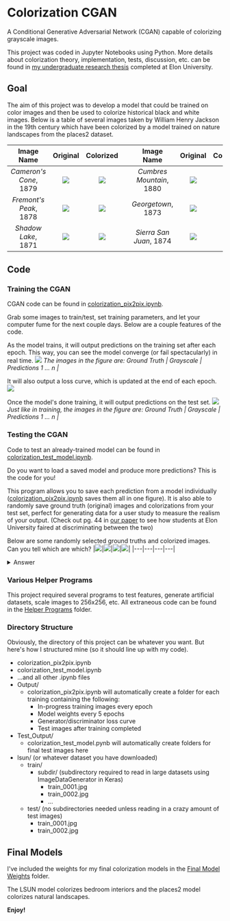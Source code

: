 # Colorization CGAN
A Conditional Generative Adversarial Network (CGAN) capable of colorizing grayscale images.

This project was coded in Jupyter Notebooks using Python. More details about colorization theory,
implementation, tests, discussion, etc. can be found in [my undergraduate research thesis](https://drive.google.com/file/d/10PYoKT_YwOIlvwnCFpDo6Mz5gK7t0GaC/view?usp=sharing) completed at Elon University.

## Goal
The aim of this project was to develop a model that could be trained on color images and then 
be used to colorize historical black and white images. Below is a table of several images taken by
William Henry Jackson in the 19th century which have been colorized by a model trained on nature landscapes from the places2 dataset.

|Image Name|Original|Colorized||Image Name|Original|Colorized|
|:---:|:---:|:---:|:---:|:---:|:---:|:---:|
|*Cameron's Cone*, 1879| ![](Images/Cameron's%20Cone%20orig.png) | ![](Images/Cameron's%20Cone%20color.png) ||*Cumbres Mountain*, 1880| ![](Images/Cumbres%20Mountain%20orig.png) | ![](Images/Cumbres%20Mountain%20color.png) |
|*Fremont's Peak*, 1878| ![](Images/Fremont's%20Peak%20orig.png) | ![](Images/Fremont's%20Peak%20color.png) ||*Georgetown*, 1873| ![](Images/Georgetown%20orig.png) | ![](Images/Georgetown%20color.png) |
|*Shadow Lake*, 1871| ![](Images/Shadow%20Lake%20orig.png) | ![](Images/Shadow%20Lake%20color.png) ||*Sierra San Juan*, 1874| ![](Images/Sierra%20San%20Juan%20orig.png) | ![](Images/Sierra%20San%20Juan%20color.png) |

## Code
### Training the CGAN
CGAN code can be found in [colorization_pix2pix.ipynb](colorization_pix2pix.ipynb).

Grab some images to train/test, set training parameters, and let your computer fume for the next couple days. Below are a
couple features of the code.

As the model trains, it will output predictions on the training set after each epoch. This way, you can see the model converge (or fail spectacularly) in real time.
![](Images/Epoch%2024.png)
*The images in the figure are: Ground Truth | Grayscale | Predictions 1 ... n |*

It will also output a loss curve, which is updated at the end of each epoch.
![](Images/Losses.jpg)

Once the model's done training, it will output predictions on the test set.
![](Images/Test%20Images%20Butte%204.png)
*Just like in training, the images in the figure are: Ground Truth | Grayscale | Predictions 1 ... n |*


### Testing the CGAN
Code to test an already-trained model can be found in [colorization_test_model.ipynb](colorization_test_model.ipynb).

Do you want to load a saved model and produce more predictions? This is the code for you!

This program allows you to save each prediction from a model individually ([colorization_pix2pix.ipynb](colorization_pix2pix.ipynb) saves them all in one figure). It is also able to randomly save ground truth
(original) images and colorizations from your test set, perfect for generating data for a user study to measure
the realism of your output. (Check out pg. 44 in [our paper](https://drive.google.com/file/d/10PYoKT_YwOIlvwnCFpDo6Mz5gK7t0GaC/view?usp=sharing) to see how students at Elon University faired at discriminating between the two)

Below are some randomly selected ground truths and colorized images. Can you tell which are which?
|![](Images/7.png)|![](Images/21.png)|![](Images/40.png)|![](Images/47.png)|
|---|---|---|---|
<details>
  <summary>Answer</summary>
  The first two images have been colorized by my places2 model, the last two are original color images.
</details>

### Various Helper Programs
This project required several programs to test features, generate artificial datasets, scale images to 256x256, etc.
All extraneous code can be found in the [Helper Programs](https://github.com/drew-bowman/Colorization/tree/master/Helper%20Programs) folder.

### Directory Structure
Obviously, the directory of this project can be whatever you want. But here's how I structured mine (so it should line up with my code).
- colorization_pix2pix.ipynb
- colorization_test_model.ipynb
- ...and all other .ipynb files
- Output/
  - colorization_pix2pix.ipynb will automatically create a folder for each training containing the following:
    * In-progress training images every epoch
    * Model weights every 5 epochs
    * Generator/discriminator loss curve
    * Test images after training completed
- Test_Output/
  - colorization_test_model.pynb will automatically create folders for final test images here
- lsun/ (or whatever dataset you have downloaded)
  - train/
    - subdir/ (subdirectory required to read in large datasets using ImageDataGenerator in Keras)
      - train_0001.jpg
      - train_0002.jpg
      - ...
  - test/ (no subdirectories needed unless reading in a crazy amount of test images)
    - train_0001.jpg
    - train_0002.jpg
  

## Final Models
I've included the weights for my final colorization models in the [Final Model Weights](https://github.com/drew-bowman/Colorization/tree/master/Final%20Model%20Weights) folder.

The LSUN model colorizes bedroom interiors and the places2 model colorizes natural landscapes.

**Enjoy!**
